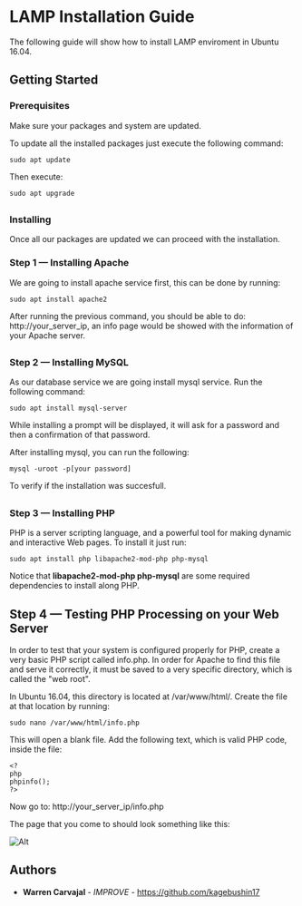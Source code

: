 # LAMP Installation Guide

The following guide will show how to install LAMP enviroment in Ubuntu 16.04.

## Getting Started


### Prerequisites

Make sure your packages and system are updated.

To update all the installed packages just execute the following command:

```
sudo apt update
```

Then execute: 

```
sudo apt upgrade
```

##

### Installing

Once all our packages are updated we can proceed with the installation.

### Step 1 — Installing Apache

We are going to install apache service first, this can be done by running: 


```
sudo apt install apache2
```


After running the previous command, you should be able to do: http://your_server_ip, an info page would be showed with the information of your Apache server.

##

### Step 2 — Installing MySQL

As our database service we are going install mysql service. Run the following command: 

```
sudo apt install mysql-server
```

While installing a prompt will be displayed, it will ask for a password and then a confirmation of that password.

After installing mysql, you can run the following: 

```
mysql -uroot -p[your password]   
```
To verify if the installation was succesfull.

##

### Step 3 — Installing PHP

PHP is a server scripting language, and a powerful tool for making dynamic and interactive Web pages.
To install it just run: 

```
sudo apt install php libapache2-mod-php php-mysql
```

Notice that **libapache2-mod-php php-mysql** are some required dependencies to install along PHP.


##

## Step 4 — Testing PHP Processing on your Web Server

In order to test that your system is configured properly for PHP, create a very basic PHP script called info.php. In order for Apache to find this file and serve it correctly, it must be saved to a very specific directory, which is called the "web root".

In Ubuntu 16.04, this directory is located at /var/www/html/. Create the file at that location by running:

```
sudo nano /var/www/html/info.php
```

This will open a blank file. Add the following text, which is valid PHP code, inside the file:

```
<?
php
phpinfo();
?>
```

Now go to: http://your_server_ip/info.php

The page that you come to should look something like this:

![Alt](https://www.hugeserver.com/kb/wp-content/uploads/2017/01/php7infodebian.png) 

## Authors

* **Warren Carvajal** - *IMPROVE* - [https://github.com/kagebushin17
](https://github.com/kagebushin17)

